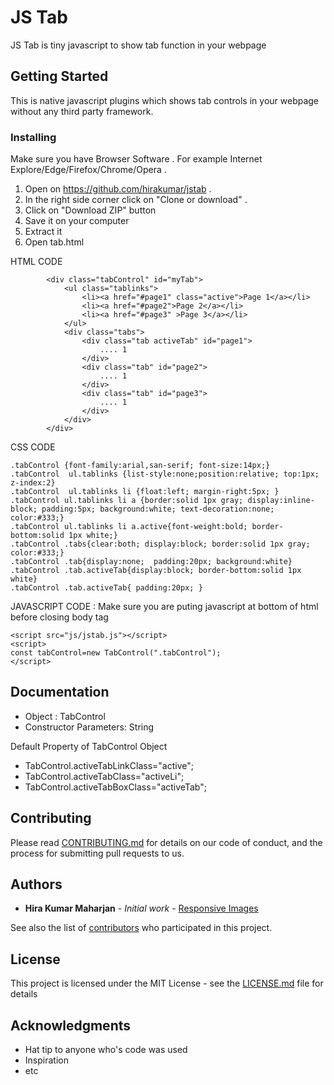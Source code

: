 # JS Tab

JS Tab is tiny javascript to show tab function in your webpage

## Getting Started

This is native javascript plugins which shows tab controls in your webpage without any third party framework.


### Installing

Make sure you have Browser Software . For example Internet Explore/Edge/Firefox/Chrome/Opera . 

1. Open on https://github.com/hirakumar/jstab . 
2. In the right side corner click on "Clone or download" .
3. Click on "Download ZIP" button
4. Save it on your computer
5. Extract it
6. Open tab.html

HTML CODE

```
		<div class="tabControl" id="myTab">
			<ul class="tablinks">
				<li><a href="#page1" class="active">Page 1</a></li>
				<li><a href="#page2">Page 2</a></li>
				<li><a href="#page3" >Page 3</a></li>
			</ul>
			<div class="tabs">
				<div class="tab activeTab" id="page1">
					.... 1
				</div>
				<div class="tab" id="page2">
					.... 1
				</div>
				<div class="tab" id="page3">
					.... 1
				</div>
			</div>
		</div>
```
CSS CODE

```
.tabControl {font-family:arial,san-serif; font-size:14px;}
.tabControl  ul.tablinks {list-style:none;position:relative; top:1px; z-index:2}
.tabControl  ul.tablinks li {float:left; margin-right:5px; }
.tabControl ul.tablinks li a {border:solid 1px gray; display:inline-block; padding:5px; background:white; text-decoration:none; color:#333;}
.tabControl ul.tablinks li a.active{font-weight:bold; border-bottom:solid 1px white;}
.tabControl .tabs{clear:both; display:block; border:solid 1px gray; color:#333;}
.tabControl .tab{display:none;  padding:20px; background:white}
.tabControl .tab.activeTab{display:block; border-bottom:solid 1px white}
.tabControl .tab.activeTab{ padding:20px; }
```
JAVASCRIPT CODE : Make sure you are puting javascript at bottom of html before closing body tag </body>

```
<script src="js/jstab.js"></script>
<script>
const tabControl=new TabControl(".tabControl");
</script>
```
## Documentation

* Object : TabControl
* Constructor Parameters: String


Default Property of TabControl Object

* TabControl.activeTabLinkClass="active";
* TabControl.activeTabClass="activeLi";
* TabControl.activeTabBoxClass="activeTab";

## Contributing

Please read [CONTRIBUTING.md](https://github.com/hirakumar/jstab) for details on our code of conduct, and the process for submitting pull requests to us.

## Authors

* **Hira Kumar Maharjan** - *Initial work* - [Responsive Images](https://github.com/hirakumar/jstab)

See also the list of [contributors](https://github.com/hirakumar/jstab/contributors) who participated in this project.

## License

This project is licensed under the MIT License - see the [LICENSE.md](LICENSE.md) file for details

## Acknowledgments

* Hat tip to anyone who's code was used
* Inspiration
* etc

